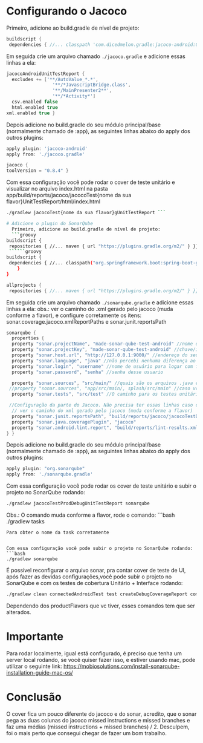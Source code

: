 

# Configurando o Jacoco
Primeiro, adicione ao build.gradle de nível de projeto:
```groovy
buildscript {
 dependencies { //... classpath 'com.dicedmelon.gradle:jacoco-android:0.1.4' }}
```

Em seguida crie um arquivo chamado `./jacoco.gradle` e adicione essas linhas a ela:
```groovy
jacocoAndroidUnitTestReport {
  excludes += ['**/AutoValue_*.*',
                 '**/*JavascriptBridge.class',
                 '**/MainPresenter2**',
                 '**/*Activity*']
  csv.enabled false
  html.enabled true
xml.enabled true }
```

Depois adicione no build.gradle do seu módulo principal/base (normalmente chamado de :app), as seguintes linhas abaixo do apply dos outros plugins:

```groovy
apply plugin: 'jacoco-android'
apply from: './jacoco.gradle'

jacoco {
toolVersion = "0.8.4" }
```
Com essa configuração você pode rodar o cover de teste unitário e visualizar no arquivo index.html na pasta app/build/reports/jacoco/jacocoTest{nome da sua flavor}UnitTestReport/html/index.html
```bash
./gradlew jacocoTest{nome da sua flavor}gUnitTestReport ```

# Adicione o plugin do SonarQube
  Primeiro, adicione ao build.gradle de nível de projeto:
  ```groovy
buildscript {
 repositories { //... maven { url "https://plugins.gradle.org/m2/" } }}
 ``````groovy
buildscript {
 dependencies { //... classpath("org.springframework.boot:spring-boot-gradle-plugin:1.5.4.RELEASE")   classpath "org.sonarsource.scanner.gradle:sonarqube-gradle-plugin:2.8"
    }
}
```
```groovy
allprojects {
 repositories { //... maven { url "https://plugins.gradle.org/m2/" } }}
```
Em seguida crie um arquivo chamado `./sonarqube.gradle` e adicione essas linhas a ela:
obs.: ver o caminho do .xml gerado pelo jacoco (muda conforme a flavor), e configure corretamente os itens: sonar.coverage.jacoco.xmlReportPaths e sonar.junit.reportsPath
```groovy
sonarqube {
  properties {
  property "sonar.projectName", "made-sonar-qube-test-android" //nome que será exibido no dashboard do SonarQube
  property "sonar.projectKey", "made-sonar-qube-test-android" //chave/id único do projeto no dashboard do SonarQube
  property "sonar.host.url", "http://127.0.0.1:9000/" //endereço do seu server do SonarQube
  property "sonar.language", "java" //não percebi nenhuma diferença ao trocar para kotlin
  property "sonar.login", "username" //nome de usuário para logar com funções de adm para poder subir os projetos e atualizações
  property "sonar.password", "senha" //senha desse usuario

  property "sonar.sources", "src/main/" //quais são os arquivos .java e .kt daonde o SonarQube vai tirar as métricas
 //property "sonar.sources", "app/src/main/, splash/src/main" //caso vc tenha mais de um caminho (de outros módulos) para analisar  property "sonar.java.binaries", "build/tmp/kotlin-classes" //no caso do kotlin, é o caminho da onde o binários das classes javes são extraídos. Não sei pra q server ainda
  property "sonar.tests", "src/test" //O caminho para os testes unitários. Mas não sei pra q server ainda já que os relatórios de cobertura são extraídos do jacoco

 //Configuração da parte do Jacoco. Não precisa ter essas linhas caso o teste de coverage não for necessário // ver o caminho do xml gerado pelo jacoco (muda conforme a flavor)  property "sonar.coverage.jacoco.xmlReportPaths", "build/reports/jacoco/jacocoTestDebugUnitTestReport/jacocoTestDebugUnitTestReport.xml"
  // ver o caminho do xml gerado pelo jacoco (muda conforme a flavor)
  property "sonar.junit.reportsPath", "build/reports/jacoco/jacocoTestDebugUnitTestReport/"
  property "sonar.java.coveragePlugin", "jacoco"
  property "sonar.android.lint.report", "build/reports/lint-results.xml"
} }
```

Depois adicione no build.gradle do seu módulo principal/base (normalmente chamado de :app), as seguintes linhas abaixo do apply dos outros plugins:

```groovy
apply plugin: "org.sonarqube"
apply from: './sonarqube.gradle'
```
Com essa configuração você pode rodar os cover de teste unitário e subir o projeto no SonarQube rodando:
```bash
./gradlew jacocoTestProdDebugUnitTestReport sonarqube
```
Obs.: O comando muda conforme a flavor, rode o comando: ```bash
./gradlew tasks
```
Para obter o nome da task corretamente


Com essa configuração você pode subir o projeto no SonarQube rodando:
```bash
./gradlew sonarqube
```

É possível reconfigurar o arquivo sonar, pra contar cover de teste de UI, após fazer as devidas configurações,você pode subir o projeto no SonarQube e com os testes de cobertura Unitário + Interface rodando:
```bash
./gradlew clean connectedAndroidTest test createDebugCoverageReport combinedTestReportDebug sonarqube
```

Dependendo dos productFlavors que vc tiver, esses comandos tem que ser alterados.

# Importante
Para rodar localmente, igual está configurado, é preciso que tenha um server local rodando, se você quiser fazer isso, e estiver usando mac, pode utilizar o seguinte link:
https://mobiosolutions.com/install-sonarqube-installation-guide-mac-os/


# Conclusão
O cover fica um pouco diferente do jacoco e do sonar, acredito, que o sonar pega as duas colunas do jacoco missed instructions e missed branches e faz uma médias (missed instructions + missed branches) / 2.
Desculpem, foi o mais perto que consegui chegar de fazer um bom trabalho.